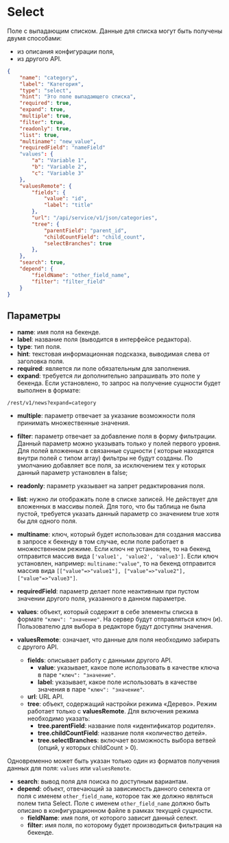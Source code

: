 # Select

Поле с выпадающим списком. Данные для списка могут быть получены двумя способами:
                           
* из описания конфигурации поля,
* из другого API.

```json
{
    "name": "category",
    "label": "Категория",
    "type": "select",
    "hint": "Это поле выпадающего списка",
    "required": true,
    "expand": true,
    "multiple": true,
    "filter": true,
    "readonly": true,
    "list": true,
    "multiname": "new_value",
    "requiredField": "nameField"
    "values": {
        "a": "Variable 1",
        "b": "Variable 2",
        "c": "Variable 3"
    },
    "valuesRemote": {
        "fields": {
            "value": "id",
            "label": "title"
        },
        "url": "/api/service/v1/json/categories",
        "tree": {
            "parentField": "parent_id",
            "childCountField": "child_count",
            "selectBranches": true
        },
    },
    "search": true,
    "depend": {
        "fieldName": "other_field_name",
        "filter": "filter_field"
    }
}
```

## Параметры

* **name**: имя поля на бекенде.
* **label**: название поля (выводится в интерфейсе редактора).
* **type**: тип поля.
* **hint**: текстовая информационная подсказка, выводимая слева от заголовка поля.
* **required**: является ли поле обязательным для заполнения.
* **expand**: требуется ли дополнительно запрашивать это поле у бекенда. Если установлено, то запрос на получение 
сущности будет выполнен в формате:
```
/rest/v1/news?expand=category
```
* **multiple**: параметр отвечает за указание возможности поля принимать множественные значения.
* **filter**: параметр отвечает за добавление поля в форму фильтрации. Данный параметр можно указывать только у полей 
первого уровня. Для полей вложенных в связанные сущности ( которые находятся внутри полей с типом array) фильтры не 
будут созданы. По умолчанию добавляет все поля, за исключением тех у которых данный параметр установлен в false;
* **readonly**: параметр указывает на запрет редактирования поля.
* **list**: нужно ли отображать поле в списке записей. Не действует для вложенных в массивы полей. Для того, что бы 
таблица не была пустой, требуется указать данный параметр со значением true хотя бы для одного поля.
* **multiname**: ключ, который будет использован для создания массива в запросе к бекенду в том случае, если поле 
работает в множественном режиме. Если ключ не установлен, то на бекенд отправится массив вида 
`['value1', 'value2', 'value3']`. Если ключ установлен, например: `multiname:"value"`, то на бекенд отправится 
массив вида `[["value"=>"value1"], ["value"=>"value2"], ["value"=>"value3"]`.
* **requiredField**: параметр делает поле неактивным при пустом значении другого поля, указанного в данном параметре.

* **values**: объект, который содержит в себе элементы списка в формате `"ключ": "значение"`. На сервер будут 
отправляться ключ (и). Пользователю для выбора в редакторе будут доступны значения.
* **valuesRemote**: означает, что данные для поля необходимо забирать с другого API.
    * **fields**: описывает работу с данными другого API.
        * **value**: указывает, какое поле использовать в качестве ключа в паре `"ключ": "значение"`.
        * **label**: указывает, какое поле использовать в качестве значения в паре `"ключ": "значение"`.
    * **url**: URL API.
    * **tree**: объект, содержащий настройки режима «Дерево». Режим работает только с **valuesRemote**. Для включения 
    режима необходимо указать:
        * **tree.parentField**: название поля «идентификатор родителя».
        * **tree.childCountField**: название поля «количество детей».
        * **tree.selectBranches**: включает возможность выбора ветвей (опций, у которых childCount > 0).

Одновременно может быть указан только один из форматов получения данных для поля: `values` или `valuesRemote`.

* **search**: вывод поля для поиска по доступным вариантам.
* **depend**: объект, отвечающий за зависимость данного селекта от поля с именем `other_field_name`, которое так же 
должно являться полем типа Select. Поле с именем `other_field_name` должно быть описано в конфигурационном файле 
в рамках текущей сущности.
    * **fieldName**: имя поля, от которого зависит данный селект.
    * **filter**: имя поля, по которому будет производиться фильтрация на бекенде.